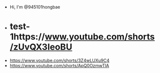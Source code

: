 - Hi, I'm @945101hongbae
- # test-1https://www.youtube.com/shorts/zUvQX3IeoBU
- https://www.youtube.com/shorts/3Z4wLUXu9C4
- https://www.youtube.com/shorts/ApQ0OzmwTlA

